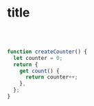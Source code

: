 <h1>title</h1>

<br/>
<br/>

```js
function createCounter() {
  let counter = 0;
  return {
    get count() {
      return counter++;
    },
  };
}
```

